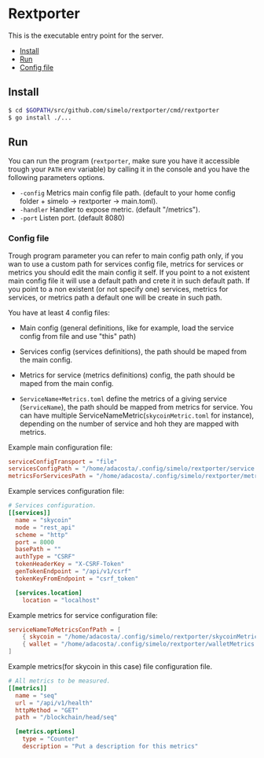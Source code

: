 # Rextporter
This is the executable entry point for the server.
- [Install](#install)
- [Run](#run)
- [Config file](#config-file)

## Install

```bash
$ cd $GOPATH/src/github.com/simelo/rextporter/cmd/rextporter
$ go install ./...
```

## Run

You can run the program (`rextporter`, make sure you have it accessible trough your `PATH` env variable) by calling it in the console and you have the following parameters options.

 - `-config` Metrics main config file path. (default to your home config folder + simelo -> rextporter -> main.toml).
 - `-handler` Handler to expose metric. (default "/metrics").
 - `-port` Listen port. (default 8080)

### Config file

Trough program parameter you can refer to main config path only, if you wan to use a custom path for services config file, metrics for services or metrics you should edit the main config it self. If you point to a not existent main config file it will use a default path and crete it in such default path. If you point to a non existent (or not specify one) services, metrics for services, or metrics path a default one will be create in such path.

You have at least 4 config files:

- Main config (general definitions, like for example, load the service config from file and use "this" path)

- Services config (services definitions), the path should be maped from the main config.

- Metrics for service (metrics definitions) config, the path should be maped from the main config.

- `ServiceName+Metrics.toml` define the metrics of a giving service (`ServiceName`), the path should be mapped from metrics for service. You can have multiple ServiceNameMetric(`skycoinMetric.toml` for instance), depending on the number of service and hoh they are mapped with metrics.

Example main configuration file:
```toml
serviceConfigTransport = "file"
servicesConfigPath = "/home/adacosta/.config/simelo/rextporter/service.toml"
metricsForServicesPath = "/home/adacosta/.config/simelo/rextporter/metricsForServices.toml"
```

Example services configuration file:
```toml
# Services configuration.
[[services]]
  name = "skycoin"
  mode = "rest_api"
  scheme = "http"
  port = 8000
  basePath = ""
  authType = "CSRF"
  tokenHeaderKey = "X-CSRF-Token"
  genTokenEndpoint = "/api/v1/csrf"
  tokenKeyFromEndpoint = "csrf_token"

  [services.location]
    location = "localhost"
```

Example metrics for service configuration file:
```toml
serviceNameToMetricsConfPath = [
	{ skycoin = "/home/adacosta/.config/simelo/rextporter/skycoinMetrics.toml" },
	{ wallet = "/home/adacosta/.config/simelo/rextporter/walletMetrics.toml" },
]
```

Example metrics(for skycoin in this case) file configuration file.
```toml
# All metrics to be measured.
[[metrics]]
  name = "seq"
  url = "/api/v1/health"
  httpMethod = "GET"
  path = "/blockchain/head/seq"

  [metrics.options]
    type = "Counter"
    description = "Put a description for this metrics"
```